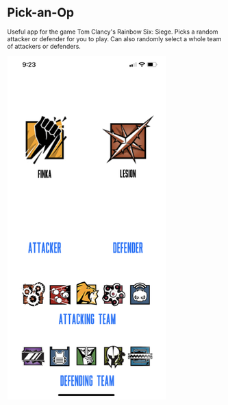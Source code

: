 # Pick-an-Op
Useful app for the game Tom Clancy's Rainbow Six: Siege. Picks a random attacker or defender for you to play. Can also randomly select a whole team of attackers or defenders.

<img src="https://github.com/j-kry/Pick-an-Op/blob/master/Pick%20an%20Op/Assets.xcassets/Screenshot.imageset/Screenshot.jpeg" data-canonical-src="https://github.com/j-kry/Pick-an-Op/blob/master/Pick%20an%20Op/Assets.xcassets/Screenshot.imageset/Screenshot.jpeg" height="800" />
